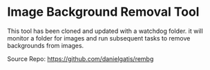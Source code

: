 # Image Background Removal Tool
This tool has been cloned and updated with a watchdog folder. it will monitor a folder for images and run subsequent tasks to remove backgrounds from images. 

Source Repo: https://github.com/danielgatis/rembg
